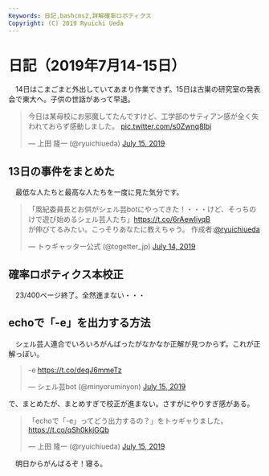 ```yaml
---
Keywords: 日記,bashcms2,詳解確率ロボティクス
Copyright: (C) 2019 Ryuichi Ueda
---
```


# 日記（2019年7月14-15日）

　14日はこまごまと外出していてあまり作業できず。15日は古巣の研究室の発表会で東大へ。子供の世話があって早退。

<blockquote class="twitter-tweet" data-partner="tweetdeck"><p lang="ja" dir="ltr">今日は某母校にお邪魔してたんですけど、工学部のサティアン感が全く失われておらず感動しました。 <a href="https://t.co/s0Zwnq8lbj">pic.twitter.com/s0Zwnq8lbj</a></p>&mdash; 上田 隆一 (@ryuichiueda) <a href="https://twitter.com/ryuichiueda/status/1150679078699036674?ref_src=twsrc%5Etfw">July 15, 2019</a></blockquote>
<script async src="https://platform.twitter.com/widgets.js" charset="utf-8"></script>


## 13日の事件をまとめた

　最低な人たちと最高な人たちを一度に見た気分です。

<blockquote class="twitter-tweet" data-partner="tweetdeck"><p lang="ja" dir="ltr">「風紀委員長とお供がシェル芸botにやってきた！・・・けど、そっちのけで遊び始めるシェル芸人たち」<a href="https://t.co/6rAewIiyqB">https://t.co/6rAewIiyqB</a><br>が伸びてるみたい。こっそりあなたに教えちゃう。 作成者:<a href="https://twitter.com/ryuichiueda?ref_src=twsrc%5Etfw">@ryuichiueda</a></p>&mdash; トゥギャッター公式 (@togetter_jp) <a href="https://twitter.com/togetter_jp/status/1150301667394330624?ref_src=twsrc%5Etfw">July 14, 2019</a></blockquote>
<script async src="https://platform.twitter.com/widgets.js" charset="utf-8"></script>

## 確率ロボティクス本校正

　23/400ページ終了。全然進まない・・・

## echoで「-e」を出力する方法

　シェル芸人連合でいろいろがんばったがなかなか正解が見つからず。これが正解っぽい。

<blockquote class="twitter-tweet" data-partner="tweetdeck"><p lang="und" dir="ltr">-e <a href="https://t.co/deqJ6mmeTz">https://t.co/deqJ6mmeTz</a></p>&mdash; シェル芸bot (@minyoruminyon) <a href="https://twitter.com/minyoruminyon/status/1150772911411621891?ref_src=twsrc%5Etfw">July 15, 2019</a></blockquote>
<script async src="https://platform.twitter.com/widgets.js" charset="utf-8"></script>

で、まとめたが、まとめすぎで校正が進まない。さすがにやりすぎ感がある。

<blockquote class="twitter-tweet" data-partner="tweetdeck"><p lang="ja" dir="ltr">「echoで「-e」ってどう出力するの？」をトゥギャりました。 <a href="https://t.co/qSh0kkjGQb">https://t.co/qSh0kkjGQb</a></p>&mdash; 上田 隆一 (@ryuichiueda) <a href="https://twitter.com/ryuichiueda/status/1150776002559111168?ref_src=twsrc%5Etfw">July 15, 2019</a></blockquote>
<script async src="https://platform.twitter.com/widgets.js" charset="utf-8"></script>


　明日からがんばるぞ！寝る。
